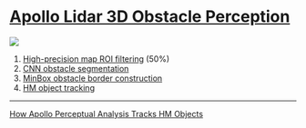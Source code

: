 # [Apollo Lidar 3D Obstacle Perception](https://blog.csdn.net/qq_41206519/article/details/88139558#HM_46)


![](https://i.imgur.com/fo4mUrF.png)

1. [High-precision map ROI filtering](https://mp.weixin.qq.com/s?__biz=MzI1NjkxOTMyNQ==&mid=2247485710&idx=1&sn=07ba741effb95e10d40e175ba61cd3d1&chksm=ea1e1b7cdd69926a42ff1a809e4791810661f9a15a7c590b0924eb0a3728ba9a365622a3f068&mpshare=1&scene=23&srcid=0306ludMb9jq80wVdt7JKWxi#rd) (50%)
2. [CNN obstacle segmentation](https://mp.weixin.qq.com/s?__biz=MzI1NjkxOTMyNQ==&mid=2247485727&idx=1&sn=ad2826e60b66069910b22169820715cb&scene=19#wechat_redirect)
3. [MinBox obstacle border construction](https://mp.weixin.qq.com/s?__biz=MzI1NjkxOTMyNQ==&mid=2247485727&idx=1&sn=ad2826e60b66069910b22169820715cb&scene=19#wechat_redirect)
4. [HM object tracking](https://mp.weixin.qq.com/s?__biz=MzI1NjkxOTMyNQ==&mid=2247485916&idx=1&sn=5510b30bde81a10c0271e526151a8cac&scene=19#wechat_redirect)


---

[How Apollo Perceptual Analysis Tracks HM Objects](https://mp.weixin.qq.com/s?__biz=MzI1NjkxOTMyNQ==&mid=2247485879&idx=1&sn=d921ab976ebc72c502eb5df1ef7ff548&chksm=ea1e1bc5dd6992d3220bd47c5cd951f38648c060d4f9dc9bfbe5eac1a3076f920fa3e360c038&scene=21#wechat_redirect)